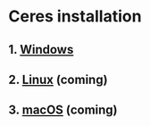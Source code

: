 # Ceres installation
## 1. [Windows](install_guide/windows.md)
## 2. [Linux](install_guide/linux.md) (coming)
## 3. [macOS](install_guide/macos.md) (coming)

